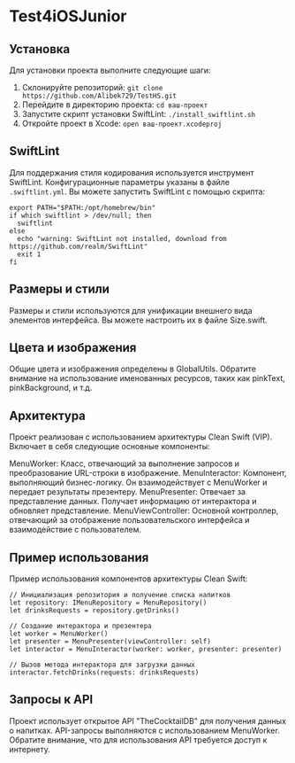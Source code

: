 # Test4iOSJunior

## Установка

Для установки проекта выполните следующие шаги:

1. Склонируйте репозиторий: `git clone https://github.com/Alibek729/TestHS.git`
2. Перейдите в директорию проекта: `cd ваш-проект`
3. Запустите скрипт установки SwiftLint: `./install_swiftlint.sh`
4. Откройте проект в Xcode: `open ваш-проект.xcodeproj`

## SwiftLint

Для поддержания стиля кодирования используется инструмент SwiftLint. Конфигурационные параметры указаны в файле `.swiftlint.yml`. Вы можете запустить SwiftLint с помощью скрипта:
```
export PATH="$PATH:/opt/homebrew/bin"
if which swiftlint > /dev/null; then
  swiftlint
else 
  echo "warning: SwiftLint not installed, download from https://github.com/realm/SwiftLint"
  exit 1
fi
```
## Размеры и стили

Размеры и стили используются для унификации внешнего вида элементов интерфейса. Вы можете настроить их в файле Size.swift.

## Цвета и изображения

Общие цвета и изображения определены в GlobalUtils. Обратите внимание на использование именованных ресурсов, таких как pinkText, pinkBackground, и т.д.

## Архитектура

Проект реализован с использованием архитектуры Clean Swift (VIP). Включает в себя следующие основные компоненты:

MenuWorker: Класс, отвечающий за выполнение запросов и преобразование URL-строки в изображение.
MenuInteractor: Компонент, выполняющий бизнес-логику. Он взаимодействует с MenuWorker и передает результаты презентеру.
MenuPresenter: Отвечает за представление данных. Получает информацию от интерактора и обновляет представление.
MenuViewController: Основной контроллер, отвечающий за отображение пользовательского интерфейса и взаимодействие с пользователем.

## Пример использования

Пример использования компонентов архитектуры Clean Swift:
```
// Инициализация репозитория и получение списка напитков
let repository: IMenuRepository = MenuRepository()
let drinksRequests = repository.getDrinks()

// Создание интерактора и презентера
let worker = MenuWorker()
let presenter = MenuPresenter(viewController: self)
let interactor = MenuInteractor(worker: worker, presenter: presenter)

// Вызов метода интерактора для загрузки данных
interactor.fetchDrinks(requests: drinksRequests)
```

## Запросы к API

Проект использует открытое API "TheCocktailDB" для получения данных о напитках. API-запросы выполняются с использованием MenuWorker. 
Обратите внимание, что для использования API требуется доступ к интернету.

